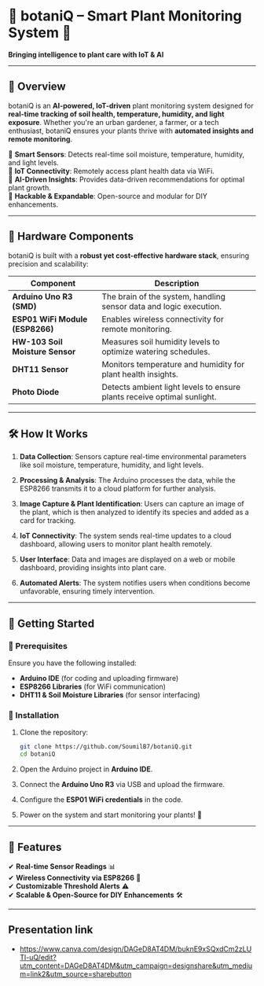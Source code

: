 # 🌱 botaniQ – Smart Plant Monitoring System 🌿  

**Bringing intelligence to plant care with IoT & AI**  

---

## 🚀 Overview  

botaniQ is an **AI-powered, IoT-driven** plant monitoring system designed for **real-time tracking of soil health, temperature, humidity, and light exposure**. Whether you're an urban gardener, a farmer, or a tech enthusiast, botaniQ ensures your plants thrive with **automated insights and remote monitoring**.  

🔹 **Smart Sensors**: Detects real-time soil moisture, temperature, humidity, and light levels.  
🔹 **IoT Connectivity**: Remotely access plant health data via WiFi.  
🔹 **AI-Driven Insights**: Provides data-driven recommendations for optimal plant growth.  
🔹 **Hackable & Expandable**: Open-source and modular for DIY enhancements.  

---

## 🔧 Hardware Components  

botaniQ is built with a **robust yet cost-effective hardware stack**, ensuring precision and scalability:  

| Component  | Description |
|------------|------------|
| **Arduino Uno R3 (SMD)** | The brain of the system, handling sensor data and logic execution. |
| **ESP01 WiFi Module (ESP8266)** | Enables wireless connectivity for remote monitoring. |
| **HW-103 Soil Moisture Sensor** | Measures soil humidity levels to optimize watering schedules. |
| **DHT11 Sensor** | Monitors temperature and humidity for plant health insights. |
| **Photo Diode** | Detects ambient light levels to ensure plants receive optimal sunlight. |

---

## 🛠️ How It Works  

1. **Data Collection**: Sensors capture real-time environmental parameters like soil moisture, temperature, humidity, and light levels.  

2. **Processing & Analysis**: The Arduino processes the data, while the ESP8266 transmits it to a cloud platform for further analysis.  

3. **Image Capture & Plant Identification**: Users can capture an image of the plant, which is then analyzed to identify its species and added as a card for tracking.  

4. **IoT Connectivity**: The system sends real-time updates to a cloud dashboard, allowing users to monitor plant health remotely.  

5. **User Interface**: Data and images are displayed on a web or mobile dashboard, providing insights into plant care.  

6. **Automated Alerts**: The system notifies users when conditions become unfavorable, ensuring timely intervention.  
  

---

## 🚀 Getting Started  

### 🔹 Prerequisites  

Ensure you have the following installed:  

- **Arduino IDE** (for coding and uploading firmware)  
- **ESP8266 Libraries** (for WiFi communication)  
- **DHT11 & Soil Moisture Libraries** (for sensor interfacing)  

### 🔹 Installation  

1. Clone the repository:  

   ```bash
   git clone https://github.com/SoumilB7/botaniQ.git
   cd botaniQ
   ```
 2. Open the Arduino project in **Arduino IDE**.  

3. Connect the **Arduino Uno R3** via USB and upload the firmware.  

4. Configure the **ESP01 WiFi credentials** in the code.  

5. Power on the system and start monitoring your plants! 🌿  

---

## 📌 Features  

✔ **Real-time Sensor Readings** 📊  
✔ **Wireless Connectivity via ESP8266** 📡  
✔ **Customizable Threshold Alerts** ⚠  
✔ **Scalable & Open-Source for DIY Enhancements** 🛠  

---

## Presentation link 
- https://www.canva.com/design/DAGeD8AT4DM/buknE9xSQxdCm2zLUTl-uQ/edit?utm_content=DAGeD8AT4DM&utm_campaign=designshare&utm_medium=link2&utm_source=sharebutton

